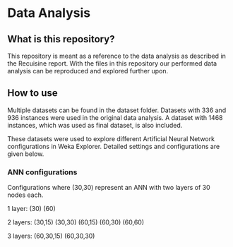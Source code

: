 # Data Analysis

## What is this repository?
This repository is meant as a reference to the data analysis as described in the Recuisine report. With the files in this repository our performed data analysis can be reproduced and explored further upon.

## How to use
Multiple datasets can be found in the dataset folder. Datasets with 336 and 936 instances were used in the original data analysis. A dataset with 1468 instances, which was used as final dataset, is also included.

These datasets were used to explore different Artificial Neural Network configurations in Weka Explorer. Detailed settings and configurations are given below.

### ANN configurations

Configurations where (30,30) represent an ANN with two layers of 30 nodes each.

1 layer: (30)   (60)

2 layers: (30,15)  (30,30)  (60,15)  (60,30)  (60,60)

3 layers: (60,30,15)  (60,30,30)


